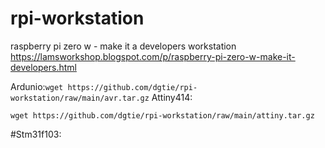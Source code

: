# rpi-workstation
raspberry pi zero w - make it a developers workstation<br>
https://lamsworkshop.blogspot.com/p/raspberry-pi-zero-w-make-it-developers.html

Ardunio:```wget https://github.com/dgtie/rpi-workstation/raw/main/avr.tar.gz```
Attiny414:
```
wget https://github.com/dgtie/rpi-workstation/raw/main/attiny.tar.gz
```
#Stm31f103:
```wget https://github.com/dgtie/rpi-workstation/raw/main/stm32.tar.gz
```
